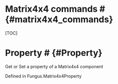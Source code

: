 # Matrix4x4 commands # {#matrix4x4_commands}

[TOC]
# Property # {#Property}
Get or Set a property of a Matrix4x4 component

Defined in Fungus.Matrix4x4Property
